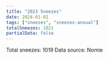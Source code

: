```yaml
---
title: "2023 Sneezes"
date: 2024-01-01
tags: ["sneezes", "sneezes-annual"]
totalSneezes: 1021
partialData: false
---
```


Total sneezes: 1019
Data source: Nomie

<!--more-->
